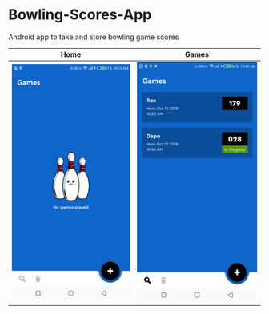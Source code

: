 # Bowling-Scores-App
Android app to take and store bowling game scores

Home                               |  Games
:---------------------------------:|:-----------------------------------:
![](/screenshots/one.png?raw=true) |  ![](/screenshots/two.png?raw=true)
